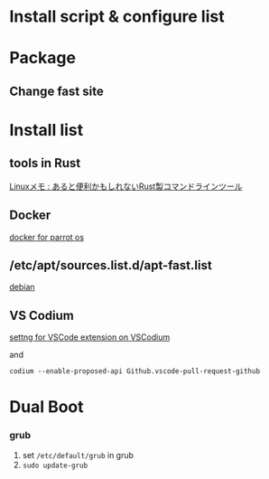 # Install script & configure list

# Package

## Change fast site

# Install list

## tools in Rust
[Linuxメモ : あると便利かもしれないRust製コマンドラインツール](https://wonderwall.hatenablog.com/entry/rust-command-line-tools#mcfly)

## Docker
[docker for parrot os](https://gist.github.com/nuga99/dd5ac250b4c98154b5065d8affec7b49)

## /etc/apt/sources.list.d/apt-fast.list
[debian](https://github.com/ilikenwf/apt-fast#debian-and-derivates)

## VS Codium

[settng for VSCode extension on VSCodium](https://github.com/VSCodium/vscodium/blob/master/DOCS.md#extensions-marketplace)

and

```shell=
codium --enable-proposed-api Github.vscode-pull-request-github
```

# Dual Boot

### grub
1. set `/etc/default/grub` in grub
2. `sudo update-grub`
